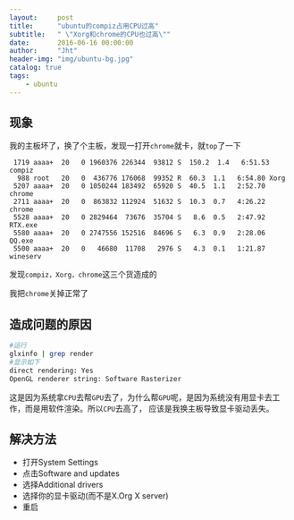 ```yaml
---
layout:     post
title:      "ubuntu的compiz占用CPU过高"
subtitle:   " \"Xorg和chrome的CPU也过高\""
date:       2016-06-16 00:00:00
author:     "Jht"
header-img: "img/ubuntu-bg.jpg"
catalog: true
tags:
    - ubuntu
---
```


##  现象

我的主板坏了，换了个主板，发现一打开`chrome`就卡，就`top`了一下

```
 1719 aaaa+  20   0 1960376 226344  93812 S  150.2  1.4   6:51.53 compiz                          
  988 root   20   0  436776 176068  99352 R  60.3  1.1   6:54.80 Xorg  
 5207 aaaa+  20   0 1050244 183492  65920 S  40.5  1.1   2:52.70 chrome                                                   
 2711 aaaa+  20   0  863832 112924  51632 S  10.3  0.7   4:26.22 chrome                          
 5528 aaaa+  20   0 2829464  73676  35704 S   8.6  0.5   2:47.92 RTX.exe                         
 5580 aaaa+  20   0 2747556 152516  84696 S   6.3  0.9   2:28.06 QQ.exe                          
 5500 aaaa+  20   0   46680  11708   2976 S   4.3  0.1   1:21.87 wineserv
```

发现`compiz，Xorg，chrome`这三个货造成的

我把`chrome`关掉正常了

## 造成问题的原因

```bash
#运行
glxinfo | grep render
#显示如下
direct rendering: Yes
OpenGL renderer string: Software Rasterizer
```

这是因为系统拿`CPU`去帮`GPU`去了，为什么帮`GPU`呢，是因为系统没有用显卡去工作，而是用软件渲染。所以`CPU`去高了，
应该是我换主板导致显卡驱动丢失。

## 解决方法

- 打开System Settings
- 点击Software and updates 
- 选择Additional drivers
- 选择你的显卡驱动(而不是X.Org X server)
- 重启